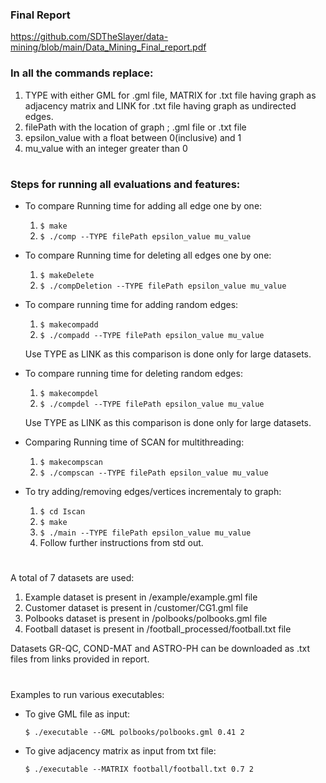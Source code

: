 ### Final Report ###
https://github.com/SDTheSlayer/data-mining/blob/main/Data_Mining_Final_report.pdf

### In all the commands replace: ###

1) TYPE with either GML for .gml file, MATRIX for .txt file having graph as adjacency matrix and LINK for .txt file having graph as undirected edges.
2) filePath with the location of graph ; .gml file or .txt file
3) epsilon_value with a float between 0(inclusive) and 1
4) mu_value with an integer greater than 0
#

### Steps for running all evaluations and features: ###

* To compare Running time for adding all edge one by one:
    1) `$ make`
    2) `$ ./comp --TYPE filePath epsilon_value mu_value`

* To compare Running time for deleting all edges one by one:
    1) `$ makeDelete`
    2) `$ ./compDeletion --TYPE filePath epsilon_value mu_value`

* To compare running time for adding random edges:
    1) `$ makecompadd`
    2) `$ ./compadd --TYPE filePath epsilon_value mu_value`

    Use TYPE as LINK as this comparison is done only for large datasets.

* To compare running time for deleting random edges:
    1) `$ makecompdel`
    2) `$ ./compdel --TYPE filePath epsilon_value mu_value`

    Use TYPE as LINK as this comparison is done only for large datasets.

* Comparing Running time of SCAN for multithreading:
    1) `$ makecompscan`
    2) `$ ./compscan --TYPE filePath epsilon_value mu_value`

* To try adding/removing edges/vertices incrementaly to graph:
    1) `$ cd Iscan`
    2) `$ make`
    3) `$ ./main --TYPE filePath epsilon_value mu_value`
    4) Follow further instructions from std out.
#
A total of 7 datasets are used:
1) Example dataset is present in /example/example.gml file
2) Customer dataset is present in /customer/CG1.gml file
3) Polbooks dataset is present in /polbooks/polbooks.gml file
4) Football dataset is present in /football_processed/football.txt file

Datasets GR-QC, COND-MAT and ASTRO-PH can be downloaded as .txt files from links provided in report.
#
Examples to run various executables:
* To give GML file as input:

   `$ ./executable --GML polbooks/polbooks.gml 0.41 2`

* To give adjacency matrix as input from txt file:

    `$ ./executable --MATRIX football/football.txt 0.7 2`
